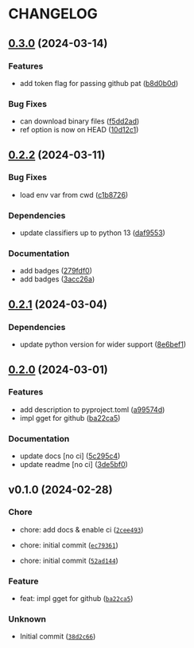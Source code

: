 # CHANGELOG



## [0.3.0](https://github.com/01Joseph-Hwang10/git-remote-get/compare/git-remote-get-v0.2.2...git-remote-get-v0.3.0) (2024-03-14)


### Features

* add token flag for passing github pat ([b8d0b0d](https://github.com/01Joseph-Hwang10/git-remote-get/commit/b8d0b0d4828bbf083b5db0ace9f6c3fd3fd2ba32))


### Bug Fixes

* can download binary files ([f5dd2ad](https://github.com/01Joseph-Hwang10/git-remote-get/commit/f5dd2ad8dfb010bab81389274ff3ba41cd7e368b))
* ref option is now on HEAD ([10d12c1](https://github.com/01Joseph-Hwang10/git-remote-get/commit/10d12c1caeabbbf21bcd0c3e1b0088c93999897d))

## [0.2.2](https://github.com/01Joseph-Hwang10/git-remote-get/compare/git-remote-get-v0.2.1...git-remote-get-v0.2.2) (2024-03-11)


### Bug Fixes

* load env var from cwd ([c1b8726](https://github.com/01Joseph-Hwang10/git-remote-get/commit/c1b872617b121a6a2e7ef8d007baaf538c9bca32))


### Dependencies

* update classifiers up to python 13 ([daf9553](https://github.com/01Joseph-Hwang10/git-remote-get/commit/daf9553a1d2ebf6d79b9b7532c04b52e656c013a))


### Documentation

* add badges ([279fdf0](https://github.com/01Joseph-Hwang10/git-remote-get/commit/279fdf092838e8c2c4bb9719137fcd73bb1a1e5b))
* add badges ([3acc26a](https://github.com/01Joseph-Hwang10/git-remote-get/commit/3acc26af2e132d267d8b62a1a49eed3e3c4b809e))

## [0.2.1](https://github.com/01Joseph-Hwang10/git-remote-get/compare/git-remote-get-v0.2.0...git-remote-get-v0.2.1) (2024-03-04)


### Dependencies

* update python version for wider support ([8e6bef1](https://github.com/01Joseph-Hwang10/git-remote-get/commit/8e6bef1f70be720e919182f20b79eb840e07f33c))

## [0.2.0](https://github.com/01Joseph-Hwang10/git-remote-get/compare/git-remote-get-v0.1.0...git-remote-get-v0.2.0) (2024-03-01)


### Features

* add description to pyproject.toml ([a99574d](https://github.com/01Joseph-Hwang10/git-remote-get/commit/a99574d94df54c5ba83817ec938a5dcf63f9446e))
* impl gget for github ([ba22ca5](https://github.com/01Joseph-Hwang10/git-remote-get/commit/ba22ca54e38123a42f6f5da992a1bb20aa86f96a))


### Documentation

* update docs [no ci] ([5c295c4](https://github.com/01Joseph-Hwang10/git-remote-get/commit/5c295c410f11a0655110825f635f8a7df5a35585))
* update readme [no ci] ([3de5bf0](https://github.com/01Joseph-Hwang10/git-remote-get/commit/3de5bf0fab8c325fadeb376a2cbb161d5afb96f2))

## v0.1.0 (2024-02-28)

### Chore

* chore: add docs &amp; enable ci ([`2cee493`](https://github.com/01Joseph-Hwang10/git-remote-get/commit/2cee49300fb062443c73a124b074776224656298))

* chore: initial commit ([`ec79361`](https://github.com/01Joseph-Hwang10/git-remote-get/commit/ec79361d0cc4b8509398b1e89aa762b9b7297098))

* chore: initial commit ([`52ad144`](https://github.com/01Joseph-Hwang10/git-remote-get/commit/52ad14407e9c1961749a0c7ee03a399cdc2e8efc))

### Feature

* feat: impl gget for github ([`ba22ca5`](https://github.com/01Joseph-Hwang10/git-remote-get/commit/ba22ca54e38123a42f6f5da992a1bb20aa86f96a))

### Unknown

* Initial commit ([`38d2c66`](https://github.com/01Joseph-Hwang10/git-remote-get/commit/38d2c66b42ba6ca4b359142e58637c41b2a13ec1))
